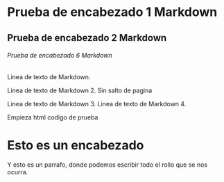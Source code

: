 

# Prueba de encabezado 1 Markdown
## Prueba de encabezado 2 Markdown
###### Prueba de encabezado 6 Markdown

Linea de texto de Markdown.

Linea de texto de Markdown 2. Sin salto de pagina

Linea de texto de Markdown 3.
Linea de texto de Markdown 4.

Empieza html codigo de prueba
<html>
<head>
    <title>Esta es mi primera pagina</title>
</head>
    
<body>
    <h1>Esto es un encabezado</h1>
    <p>Y esto es un parrafo, donde podemos escribir todo el rollo que se nos ocurra.</p>
</body>
</html>
